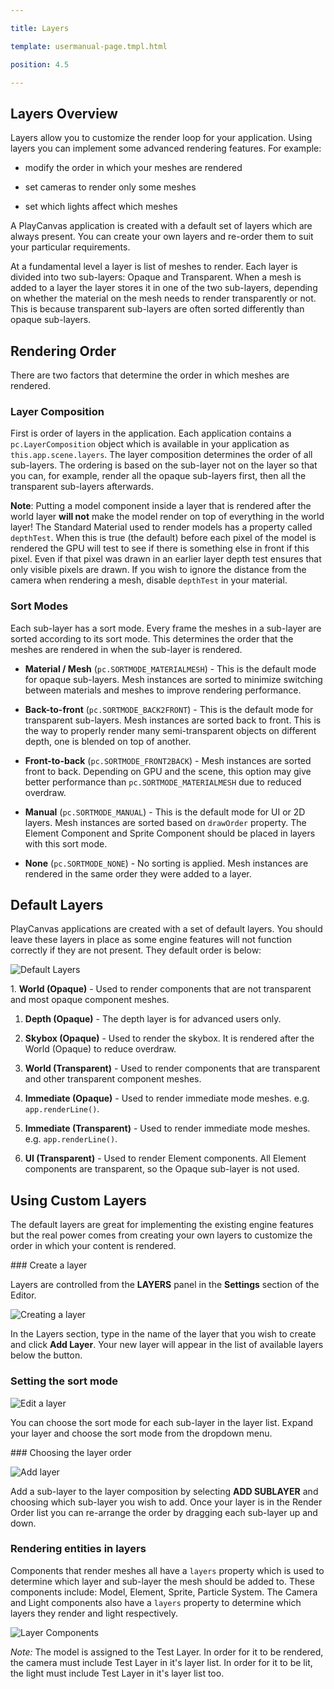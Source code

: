 ---
title: Layers
template: usermanual-page.tmpl.html
position: 4.5
---

## Layers Overview

Layers allow you to customize the render loop for your application. Using layers you can implement some advanced rendering features. For example:

* modify the order in which your meshes are rendered
* set cameras to render only some meshes
* set which lights affect which meshes

A PlayCanvas application is created with a default set of layers which are always present. You can create your own layers and re-order them to suit your particular requirements.

At a fundamental level a layer is list of meshes to render. Each layer is divided into two sub-layers: Opaque and Transparent. When a mesh is added to a layer the layer stores it in one of the two sub-layers, depending on whether the material on the mesh needs to render transparently or not. This is because transparent sub-layers are often sorted differently than opaque sub-layers.

## Rendering Order

There are two factors that determine the order in which meshes are rendered.

### Layer Composition

First is order of layers in the application. Each application contains a `pc.LayerComposition` object which is available in your application as `this.app.scene.layers`. The layer composition determines the order of all sub-layers. The ordering is based on the sub-layer not on the layer so that you can, for example, render all the opaque sub-layers first, then all the transparent sub-layers afterwards.

**Note**: Putting a model component inside a layer that is rendered after the world layer **will not** make the model render on top of everything in the world layer! The Standard Material used to render models has a property called `depthTest`. When this is true (the default) before each pixel of the model is rendered the GPU will test to see if there is something else in front if this pixel. Even if that pixel was drawn in an earlier layer depth test ensures that only visible pixels are drawn. If you wish to ignore the distance from the camera when rendering a mesh, disable `depthTest` in your material.

### Sort Modes

Each sub-layer has a sort mode. Every frame the meshes in a sub-layer are sorted according to its sort mode. This determines the order that the meshes are rendered in when the sub-layer is rendered.

* **Material / Mesh** (`pc.SORTMODE_MATERIALMESH`) - This is the default mode for opaque sub-layers. Mesh instances are sorted to minimize switching between materials and meshes to improve rendering performance.
* **Back-to-front** (`pc.SORTMODE_BACK2FRONT`) - This is the default mode for transparent sub-layers. Mesh instances are sorted back to front. This is the way to properly render many semi-transparent objects on different depth, one is blended on top of another.
* **Front-to-back** (`pc.SORTMODE_FRONT2BACK`) - Mesh instances are sorted front to back. Depending on GPU and the scene, this option may give better performance than `pc.SORTMODE_MATERIALMESH` due to reduced overdraw.
* **Manual** (`pc.SORTMODE_MANUAL`) - This is the default mode for UI or 2D layers. Mesh instances are sorted based on `drawOrder` property. The Element Component and Sprite Component should be placed in layers with this sort mode.
* **None** (`pc.SORTMODE_NONE`) - No sorting is applied. Mesh instances are rendered in the same order they were added to a layer.

## Default Layers

PlayCanvas applications are created with a set of default layers. You should leave these layers in place as some engine features will not function correctly if they are not present. They default order is below:

![Default Layers][1]

1. **World (Opaque)** - Used to render components that are not transparent and most opaque component meshes.
1. **Depth (Opaque)** - The depth layer is for advanced users only.
1. **Skybox (Opaque)** - Used to render the skybox. It is rendered after the World (Opaque) to reduce overdraw.
1. **World (Transparent)** - Used to render components that are transparent and other transparent component meshes.
1. **Immediate (Opaque)** - Used to render immediate mode meshes. e.g. `app.renderLine()`.
1. **Immediate (Transparent)** - Used to render immediate mode meshes. e.g. `app.renderLine()`.
1. **UI (Transparent)** - Used to render Element components. All Element components are transparent, so the Opaque sub-layer is not used.

## Using Custom Layers

The default layers are great for implementing the existing engine features but the real power comes from creating your own layers to customize the order in which your content is rendered.

### Create a layer

Layers are controlled from the **LAYERS** panel in the **Settings** section of the Editor.

![Creating a layer][2]

In the Layers section, type in the name of the layer that you wish to create and click **Add Layer**. Your new layer will appear in the list of available layers below the button.

### Setting the sort mode

![Edit a layer][3]

You can choose the sort mode for each sub-layer in the layer list. Expand your layer and choose the sort mode from the dropdown menu.

### Choosing the layer order

![Add layer][4]

Add a sub-layer to the layer composition by selecting **ADD SUBLAYER** and choosing which sub-layer you wish to add. Once your layer is in the Render Order list you can re-arrange the order by dragging each sub-layer up and down.

### Rendering entities in layers

Components that render meshes all have a `layers` property which is used to determine which layer and sub-layer the mesh should be added to. These components include: Model, Element, Sprite, Particle System. The Camera and Light components also have a `layers` property to determine which layers they render and light respectively.

![Layer Components][5]

*Note:* The model is assigned to the Test Layer. In order for it to be rendered, the camera must include Test Layer in it's layer list. In order for it to be lit, the light must include Test Layer in it's layer list too.

[1]: /images/user-manual/graphics/layers/default-layers.jpg
[2]: /images/user-manual/graphics/layers/new-layer.jpg
[3]: /images/user-manual/graphics/layers/edit-layer.jpg
[4]: /images/user-manual/graphics/layers/add-sub-layer.jpg
[5]: /images/user-manual/graphics/layers/test-layer-components.jpg

